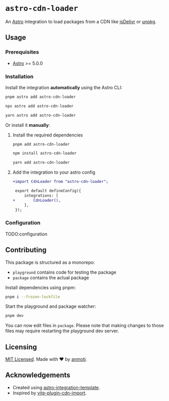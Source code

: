 # `astro-cdn-loader`

An [Astro](https://astro.build/) integration to load packages from a CDN like [jsDelivr](https://www.jsdelivr.com/) or [unpkg](https://unpkg.com/).

## Usage

### Prerequisites

- [Astro](https://astro.build/) >= 5.0.0

### Installation

Install the integration **automatically** using the Astro CLI:

```bash
pnpm astro add astro-cdn-loader
```

```bash
npx astro add astro-cdn-loader
```

```bash
yarn astro add astro-cdn-loader
```

Or install it **manually**:

1. Install the required dependencies

    ```bash
    pnpm add astro-cdn-loader
    ```

    ```bash
    npm install astro-cdn-loader
    ```

    ```bash
    yarn add astro-cdn-loader
    ```

2. Add the integration to your astro config

    ```diff
    +import CdnLoader from "astro-cdn-loader";

     export default defineConfig({
         integrations: [
    +        CdnLoader(),
         ],
     });
    ```

### Configuration

TODO:configuration

## Contributing

This package is structured as a monorepo:

- `playground` contains code for testing the package
- `package` contains the actual package

Install dependencies using pnpm:

```bash
pnpm i --frozen-lockfile
```

Start the playground and package watcher:

```bash
pnpm dev
```

You can now edit files in `package`. Please note that making changes to those files may require restarting the playground dev server.

## Licensing

[MIT Licensed](https://github.com/anmoti/astro-cdn-loader/blob/main/LICENSE). Made with ❤️ by [anmoti](https://github.com/anmoti).

## Acknowledgements

- Created using [astro-integration-template](https://github.com/florian-lefebvre/astro-integration-template).
- Inspired by [vite-plugin-cdn-import](https://github.com/MMF-FE/vite-plugin-cdn-import).
